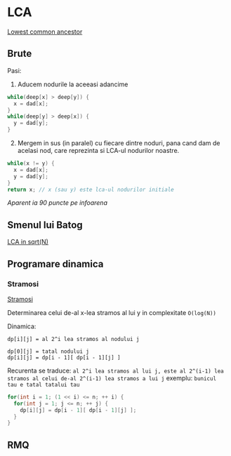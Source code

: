 # LCA

[Lowest common ancestor](https://www.infoarena.ro/problema/lca)

## Brute
Pasi:
  1. Aducem nodurile la aceeasi adancime
  ```cpp
  while(deep[x] > deep[y]) {
    x = dad[x];
  }
  while(deep[y] > deep[x]) {
    y = dad[y];
  }
  ```
  2. Mergem in sus (in paralel) cu fiecare dintre noduri, pana cand dam de
  acelasi nod, care reprezinta si LCA-ul nodurilor noastre.
  ```cpp
  while(x != y) {
    x = dad[x];
    y = dad[y];
  }
  return x; // x (sau y) este lca-ul nodurilor initiale
  ```
*Aparent ia 90 puncte pe infoarena*

## Smenul lui Batog
[LCA in sqrt(N)](https://www.infoarena.ro/multe-smenuri-de-programare-in-cc-si-nu-numai)

## Programare dinamica
### Stramosi
[Stramosi](https://infoarena.ro/problema/stramosi)

Determinarea celui de-al x-lea stramos al lui y in complexitate `O(log(N))`

Dinamica:
```
dp[i][j] = al 2^i lea stramos al nodului j

dp[0][j] = tatal nodului j
dp[i][j] = dp[i - 1][ dp[i - 1][j] ]
```
Recurenta se traduce:
`al 2^i lea stramos al lui j, este al 2^(i-1) lea stramos al celui de-al 2^(i-1) lea stramos a lui j`
exemplu:
`bunicul tau e tatal tatalui tau`

```cpp
for(int i = 1; (1 << i) <= n; ++ i) {
  for(int j = 1; j <= n; ++ j) {
    dp[i][j] = dp[i - 1][ dp[i - 1][j] ];
  }
}
```

## RMQ
